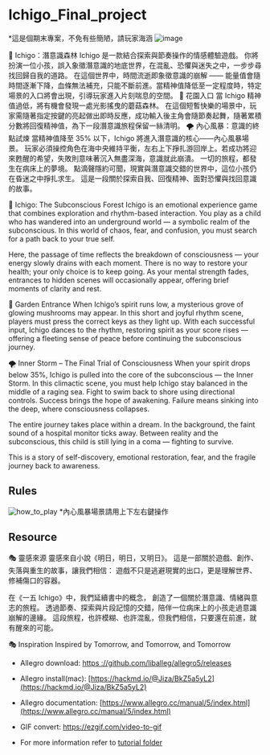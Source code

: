 # Ichigo_Final_project
*這是個期末專案，不免有些簡陋，請玩家海涵
![image](https://github.com/user-attachments/assets/014bbb3a-3b54-44f0-a917-f32f07928459)


🌊 Ichigo：潛意識森林
Ichigo 是一款結合探索與節奏操作的情感體驗遊戲。
 你將扮演一位小孩，誤入象徵潛意識的地底世界，在混亂、恐懼與迷失之中，一步步尋找回歸自我的道路。
在這個世界中，時間流逝即象徵意識的崩解 —— 能量值會隨時間逐漸下降，血條無法補充，只能不斷前進。當精神值降低至一定程度時，特定場景的入口將會出現，引導玩家進入片刻喘息的空間。
🌸 花園入口
當 Ichigo 精神值過低，將有機會發現一處光影搖曳的蘑菇森林。
 在這個短暫快樂的場景中，玩家需隨著指定按鍵的亮起做出即時反應，成功輸入後主角會隨節奏起舞，隨著累積分數將回復精神值，為下一段潛意識旅程保留一絲清明。
🌪 內心風暴：意識的終點試煉
當精神值降至 35% 以下，Ichigo 將進入潛意識的核心——內心風暴場景。
 玩家必須操控角色在海中央維持平衡，左右上下掙扎游回岸上。若成功將迎來甦醒的希望，失敗則意味著沉入無盡深海，意識就此崩潰。
一切的旅程，都發生在病床上的夢境。
 點滴聲隱約可聞，現實與潛意識交錯的世界中，這位小孩仍在昏迷之中掙扎求生。
這是一段關於探索自我、回復精神、面對恐懼與找回意識的故事。

🌊 Ichigo: The Subconscious Forest
Ichigo is an emotional experience game that combines exploration and rhythm-based interaction.
You play as a child who has wandered into an underground world — a symbolic realm of the subconscious. In this world of chaos, fear, and confusion, you must search for a path back to your true self.

Here, the passage of time reflects the breakdown of consciousness — your energy slowly drains with each moment. There is no way to restore your health; your only choice is to keep going. As your mental strength fades, entrances to hidden scenes will occasionally appear, offering brief moments of clarity and rest.

🌸 Garden Entrance
When Ichigo’s spirit runs low, a mysterious grove of glowing mushrooms may appear.
In this short and joyful rhythm scene, players must press the correct keys as they light up. With each successful input, Ichigo dances to the rhythm, restoring spirit as your score rises — offering a fleeting sense of peace before continuing the subconscious journey.

🌪 Inner Storm – The Final Trial of Consciousness
When your spirit drops below 35%, Ichigo is pulled into the core of the subconscious — the Inner Storm.
In this climactic scene, you must help Ichigo stay balanced in the middle of a raging sea. Fight to swim back to shore using directional controls. Success brings the hope of awakening. Failure means sinking into the deep, where consciousness collapses.

The entire journey takes place within a dream.
In the background, the faint sound of a hospital monitor ticks away. Between reality and the subconscious, this child is still lying in a coma — fighting to survive.

This is a story of self-discovery, emotional restoration, fear, and the fragile journey back to awareness.

## Rules

![how_to_play](https://github.com/user-attachments/assets/38e0f261-9153-4682-93dd-c20831af8065)
*內心風暴場景請用上下左右鍵操作

## Resource
🎭 靈感來源
靈感來自小說《明日，明日，又明日》。
這是一部關於遊戲、創作、失落與重生的故事，讓我們相信：
遊戲不只是逃避現實的出口，更是理解世界、修補傷口的容器。

在《一五 Ichigo》中，我們延續書中的概念，
創造了一個關於潛意識、情緒與意志的旅程。
透過節奏、探索與片段記憶的交錯，陪伴一位病床上的小孩走過意識崩解的邊緣。
這段旅程，也許模糊、也許混亂，但我們相信，只要還在前進，就有醒來的可能。

🎭 Inspiration
Inspired by Tomorrow, and Tomorrow, and Tomorrow


- Allegro download: [https ://github.com/liballeg/allegro5/releases](https://github.com/liballeg/allegro5/releases)

- Allegro install(mac): [https://hackmd.io/@Jiza/BkZ5a5yL2](https://hackmd.io/@Jiza/BkZ5a5yL2)
- Allegro documentation: [https://www.allegro.cc/manual/5/index.html](https://www.allegro.cc/manual/5/index.html)
- GIF convert: https://ezgif.com/video-to-gif
- For more information refer to [tutorial folder](https://github.com/yuan7122/I2P1_Final_project/tree/master/tutorial)
